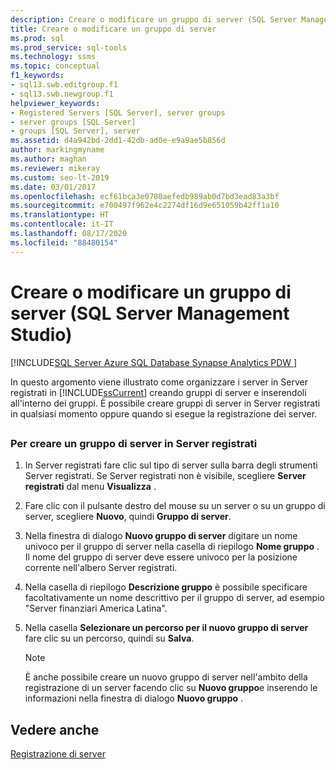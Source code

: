 ```yaml
---
description: Creare o modificare un gruppo di server (SQL Server Management Studio)
title: Creare o modificare un gruppo di server
ms.prod: sql
ms.prod_service: sql-tools
ms.technology: ssms
ms.topic: conceptual
f1_keywords:
- sql13.swb.editgroup.f1
- sql13.swb.newgroup.f1
helpviewer_keywords:
- Registered Servers [SQL Server], server groups
- server groups [SQL Server]
- groups [SQL Server], server
ms.assetid: d4a942bd-2dd1-42db-ad0e-e9a9ae5b856d
author: markingmyname
ms.author: maghan
ms.reviewer: mikeray
ms.custom: seo-lt-2019
ms.date: 03/01/2017
ms.openlocfilehash: ecf61bca3e0780aefedb989ab0d7bd3ead83a3bf
ms.sourcegitcommit: e700497f962e4c2274df16d9e651059b42ff1a10
ms.translationtype: HT
ms.contentlocale: it-IT
ms.lasthandoff: 08/17/2020
ms.locfileid: "88480154"
---
```

# <a name="create-or-edit-a-server-group-sql-server-management-studio"></a>Creare o modificare un gruppo di server (SQL Server Management Studio)

[!INCLUDE[SQL Server Azure SQL Database Synapse Analytics PDW ](../../includes/applies-to-version/sql-asdb-asdbmi-asa-pdw.md)]

In questo argomento viene illustrato come organizzare i server in Server registrati in [!INCLUDE[ssCurrent](../../includes/sscurrent-md.md)] creando gruppi di server e inserendoli all'interno dei gruppi. È possibile creare gruppi di server in Server registrati in qualsiasi momento oppure quando si esegue la registrazione dei server.  

## <a name="SSMSProcedure"></a>

### <a name="to-create-a-server-group-in-registered-servers"></a>Per creare un gruppo di server in Server registrati  

1. In Server registrati fare clic sul tipo di server sulla barra degli strumenti Server registrati. Se Server registrati non è visibile, scegliere **Server registrati** dal menu **Visualizza** .  

2. Fare clic con il pulsante destro del mouse su un server o su un gruppo di server, scegliere **Nuovo**, quindi **Gruppo di server**.  

3. Nella finestra di dialogo **Nuovo gruppo di server** digitare un nome univoco per il gruppo di server nella casella di riepilogo **Nome gruppo** . Il nome del gruppo di server deve essere univoco per la posizione corrente nell'albero Server registrati.

4. Nella casella di riepilogo **Descrizione gruppo** è possibile specificare facoltativamente un nome descrittivo per il gruppo di server, ad esempio "Server finanziari America Latina".  

5. Nella casella **Selezionare un percorso per il nuovo gruppo di server** fare clic su un percorso, quindi su **Salva**.  

   > [!NOTE]
   >  È anche possibile creare un nuovo gruppo di server nell'ambito della registrazione di un server facendo clic su **Nuovo gruppo**e inserendo le informazioni nella finestra di dialogo **Nuovo gruppo** .  

## <a name="see-also"></a>Vedere anche

[Registrazione di server](../../tools/sql-server-management-studio/register-servers.md)
